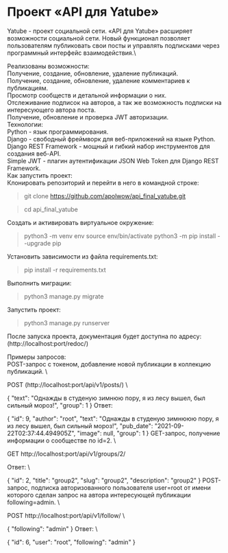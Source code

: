 # Проект «API для Yatube»
Yatube - проект социальной сети. «API для Yatube» расширяет возможности социальной сети. Новый функционал позволяет пользователям публиковать свои посты и управлять подписками через программный интерфейс взаимодействия.\

Реализованы возможности: \
Получение, создание, обновление, удаление публикаций. \
Получение, создание, обновление, удаление комментариев к публикациям. \
Просмотр сообществ и детальной информации о них. \
Отслеживание подписок на авторов, а так же возможность подписки на интересующего автора поста.\
Получение, обновление и проверка JWT авторизации.\
Технологии:\
Python - язык программирования.\
Django - свободный фреймворк для веб-приложений на языке Python.\
Django REST Framework - мощный и гибкий набор инструментов для создания веб-API.\
Simple JWT - плагин аутентификации JSON Web Token для Django REST Framework.\
Как запустить проект: \
Клонировать репозиторий и перейти в него в командной строке: 
> git clone https://github.com/apolwow/api_final_yatube.git 

> cd api_final_yatube 


Создать и активировать виртуальное окружение: 

> python3 -m venv env
> source env/bin/activate
> python3 -m pip install --upgrade pip

Установить зависимости из файла requirements.txt: 

> pip install -r requirements.txt 

Выполнить миграции: 

> python3 manage.py migrate

Запустить проект: 

> python3 manage.py runserver

После запуска проекта, документация будет доступна по адресу: \
(http://localhost:port/redoc/)

Примеры запросов: \
POST-запрос с токеном, добавление новой публикации в коллекцию публикаций. \

POST (http://localhost:port/api/v1/posts/) \

{
  "text": "Однажды в студеную зимнюю пору, я из лесу вышел, был сильный мороз!",
  "group": 1
}
Ответ:

{
    "id": 9,
    "author": "root",
    "text": "Однажды в студеную зимнююю пору, я из лесу вышел, был сильный мороз!",
    "pub_date": "2021-09-22T02:37:44.494905Z",
    "image": null,
    "group": 1
}
GET-запрос, получение информации о сообществе по id=2. \

GET http://localhost:port/api/v1/groups/2/

Ответ: \

{
    "id": 2,
    "title": "group2",
    "slug": "group2",
    "description": "group2"
}
POST-запрос, подписка авторизованного пользователя user=root от имени которого сделан запрос на автора интересующей публикации following=admin. \

POST http://localhost:port/api/v1/follow/ \

{
  "following": "admin"
}
Ответ: \

{
    "id": 6,
    "user": "root",
    "following": "admin"
}
